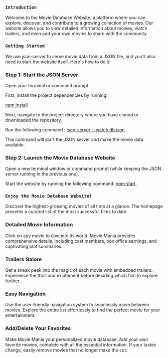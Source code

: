 ### `Introduction`

Welcome to the Movie Database Website, a platform where you can explore, discover, and contribute to a growing collection of movies. Our website allows you to view detailed information about movies, watch trailers, and even add your own movies to share with the community.


### `Getting Started`

 We use json-server to serve movie data from a JSON file, and you'll also need to start the website itself. Here's how to do it:

 ### Step 1: Start the JSON Server

 Open your terminal or command prompt.

 First, install the project dependencies by running:

 [npm install]()


Next, navigate to the project directory where you have cloned or downloaded the repository.

Run the following command : [json-server --watch db.json]()

This command will start the JSON server and make the movie data available. 

### Step 2: Launch the Movie Database Website

Open a new terminal window or command prompt (while keeping the JSON server running in the previous one).

Start the website by running the following command:
[npm start]().

 ### `Enjoy the Movie Database Website!`


Discover the highest-grossing movies of all time at a glance. The homepage presents a curated list of the most successful films to date.

### Detailed Movie Information
Click on any movie to dive into its world. Movie Mania provides comprehensive details, including cast members, box office earnings, and captivating plot summaries.

### Trailers Galore
Get a sneak peek into the magic of each movie with embedded trailers. Experience the thrill and excitement before deciding which film to explore further.

### Easy Navigation
Use the user-friendly navigation system to seamlessly move between movies. Explore the entire list effortlessly to find the perfect movie for your entertainment.

### Add/Delete Your Favorites
Make Movie Mania your personalized movie database. Add your own favorite movies, complete with all the essential information. If your tastes change, easily remove movies that no longer make the cut.